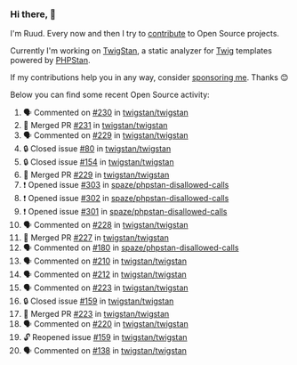 ### Hi there, 👋

I'm Ruud. Every now and then I try to [contribute](https://github.com/pulls?q=+is%3Apr+author%3Aruudk+archived%3Afalse+is%3Apublic+) to Open Source projects.

Currently I'm working on [TwigStan](https://github.com/twigstan), a static analyzer for [Twig](https://twig.symfony.com/) templates powered by [PHPStan](https://phpstan.org/).

If my contributions help you in any way, consider [sponsoring me](https://github.com/sponsors/ruudk). Thanks 😊

Below you can find some recent Open Source activity:

<!--START_SECTION:activity-->
1. 🗣 Commented on [#230](https://github.com/twigstan/twigstan/issues/230#issuecomment-2647489871) in [twigstan/twigstan](https://github.com/twigstan/twigstan)
2. 🎉 Merged PR [#231](https://github.com/twigstan/twigstan/pull/231) in [twigstan/twigstan](https://github.com/twigstan/twigstan)
3. 🗣 Commented on [#229](https://github.com/twigstan/twigstan/pull/229#issuecomment-2647478403) in [twigstan/twigstan](https://github.com/twigstan/twigstan)
4. 🔒 Closed issue [#80](https://github.com/twigstan/twigstan/issues/80) in [twigstan/twigstan](https://github.com/twigstan/twigstan)
5. 🔒 Closed issue [#154](https://github.com/twigstan/twigstan/issues/154) in [twigstan/twigstan](https://github.com/twigstan/twigstan)
6. 🎉 Merged PR [#229](https://github.com/twigstan/twigstan/pull/229) in [twigstan/twigstan](https://github.com/twigstan/twigstan)
7. ❗ Opened issue [#303](https://github.com/spaze/phpstan-disallowed-calls/issues/303) in [spaze/phpstan-disallowed-calls](https://github.com/spaze/phpstan-disallowed-calls)
8. ❗ Opened issue [#302](https://github.com/spaze/phpstan-disallowed-calls/issues/302) in [spaze/phpstan-disallowed-calls](https://github.com/spaze/phpstan-disallowed-calls)
9. ❗ Opened issue [#301](https://github.com/spaze/phpstan-disallowed-calls/issues/301) in [spaze/phpstan-disallowed-calls](https://github.com/spaze/phpstan-disallowed-calls)
10. 🗣 Commented on [#228](https://github.com/twigstan/twigstan/issues/228#issuecomment-2643445676) in [twigstan/twigstan](https://github.com/twigstan/twigstan)
11. 🎉 Merged PR [#227](https://github.com/twigstan/twigstan/pull/227) in [twigstan/twigstan](https://github.com/twigstan/twigstan)
12. 🗣 Commented on [#180](https://github.com/spaze/phpstan-disallowed-calls/issues/180#issuecomment-2643280639) in [spaze/phpstan-disallowed-calls](https://github.com/spaze/phpstan-disallowed-calls)
13. 🗣 Commented on [#210](https://github.com/twigstan/twigstan/issues/210#issuecomment-2643222016) in [twigstan/twigstan](https://github.com/twigstan/twigstan)
14. 🗣 Commented on [#212](https://github.com/twigstan/twigstan/issues/212#issuecomment-2643219192) in [twigstan/twigstan](https://github.com/twigstan/twigstan)
15. 🗣 Commented on [#223](https://github.com/twigstan/twigstan/pull/223#issuecomment-2643187076) in [twigstan/twigstan](https://github.com/twigstan/twigstan)
16. 🔒 Closed issue [#159](https://github.com/twigstan/twigstan/issues/159) in [twigstan/twigstan](https://github.com/twigstan/twigstan)
17. 🎉 Merged PR [#223](https://github.com/twigstan/twigstan/pull/223) in [twigstan/twigstan](https://github.com/twigstan/twigstan)
18. 🗣 Commented on [#220](https://github.com/twigstan/twigstan/issues/220#issuecomment-2643107359) in [twigstan/twigstan](https://github.com/twigstan/twigstan)
19. 🔓 Reopened issue [#159](https://github.com/twigstan/twigstan/issues/159) in [twigstan/twigstan](https://github.com/twigstan/twigstan)
20. 🗣 Commented on [#138](https://github.com/twigstan/twigstan/issues/138#issuecomment-2643103578) in [twigstan/twigstan](https://github.com/twigstan/twigstan)
<!--END_SECTION:activity-->
